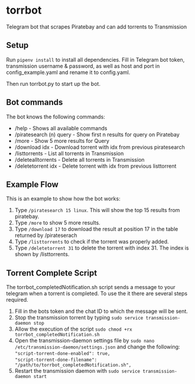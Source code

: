# torrbot
Telegram bot that scrapes Piratebay and can add torrents to Transmission

## Setup
Run `pipenv install` to install all dependencies. Fill in Telegram bot token, transmission
username & password, as well as host and port in config_example.yaml and rename it to
config.yaml.

Then run torrbot.py to start up the bot.

## Bot commands
The bot knows the following commands:
* /help - Shows all available commands
* /piratesearch (n) query - Show first n results for query on Piratebay
* /more - Show 5 more results for Query
* /download idx - Download torrent with idx from previous piratesearch
* /listtorrents - List all torrents in Transmission
* /deletealltorrents - Delete all torrents in Transmission
* /deletetorrent idx - Delete torrent with idx from previous listtorrent

## Example Flow
This is an example to show how the bot works:
1. Type `/piratesearch 15 linux`. This will show the top 15 results from piratebay.
2. Type `/more` to show 5 more results.
3. Type `/download 17` to download the result at position 17 in the table returned by 
/pirateserach
4. Type `/listtorrents` to check if the torrent was properly added.
5. Type `/deletetorrent 31` to delete the torrent with index 31. The index is shown by 
/listtorrents.

## Torrent Complete Script
The torrbot_completedNotification.sh script sends a message to your telegram when a 
torrent is completed. To use the it there are several steps required.

1. Fill in the bots token and the chat ID to which the message will be sent.
2. Stop the transmission torrent by typing `sudo service transmission-daemon stop`
3. Allow the execution of the script `sudo chmod +rx torrbot_completedNotification.sh`
4. Open the transmission-daemon settings file by `sudo nano /etc/transmission-daemon/settings.json`
and change the following:<br>
`"script-torrent-done-enabled": true,`<br>
`"script-torrent-done-filename": "/path/to/torrbot_completedNotification.sh",`
5. Restart the transmission daemon with `sudo service transmission-daemon start`